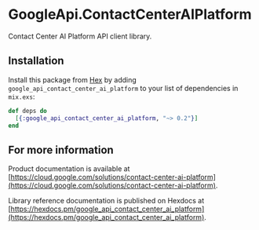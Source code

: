 # GoogleApi.ContactCenterAIPlatform

Contact Center AI Platform API client library.



## Installation

Install this package from [Hex](https://hex.pm) by adding
`google_api_contact_center_ai_platform` to your list of dependencies in `mix.exs`:

```elixir
def deps do
  [{:google_api_contact_center_ai_platform, "~> 0.2"}]
end
```

## For more information

Product documentation is available at [https://cloud.google.com/solutions/contact-center-ai-platform](https://cloud.google.com/solutions/contact-center-ai-platform).

Library reference documentation is published on Hexdocs at
[https://hexdocs.pm/google_api_contact_center_ai_platform](https://hexdocs.pm/google_api_contact_center_ai_platform).
